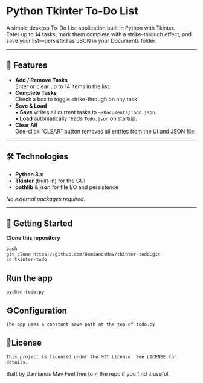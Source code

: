 # Python Tkinter To-Do List

A simple desktop To-Do List application built in Python with Tkinter.  
Enter up to 14 tasks, mark them complete with a strike-through effect, and save your list—persisted as JSON in your Documents folder.

---

## 📝 Features

- **Add / Remove Tasks**  
  Enter or clear up to 14 items in the list.  
- **Complete Tasks**  
  Check a box to toggle strike-through on any task.  
- **Save & Load**  
  • **Save** writes all current tasks to `~/Documents/Todo.json`.  
  • **Load** automatically reads `Todo.json` on startup.  
- **Clear All**  
  One-click “CLEAR” button removes all entries from the UI and JSON file.

---

## 🛠️ Technologies

- **Python 3.x**  
- **Tkinter** (built-in) for the GUI  
- **pathlib** & **json** for file I/O and persistence  

_No external packages required._

---

## 🚀 Getting Started

 **Clone this repository**  
   ```
   bash
   git clone https://github.com/DamianosMav/tkinter-todo.git
   cd tkinter-todo
   ```

## Run the app
    python todo.py


## ⚙️Configuration
    The app uses a constant save path at the top of todo.py

## 📄License
    This project is licensed under the MIT License. See LICENSE for details.


Built by Damianos Mav
Feel free to ⭐ the repo if you find it useful.